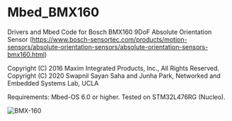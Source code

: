 # Mbed_BMX160
Drivers and Mbed Code for Bosch BMX160 9DoF Absolute Orientation Sensor (https://www.bosch-sensortec.com/products/motion-sensors/absolute-orientation-sensors/absolute-orientation-sensors-bmx160.html)

Copyright (C) 2016 Maxim Integrated Products, Inc., All Rights Reserved.
Copyright (C) 2020 Swapnil Sayan Saha and Junha Park, Networked and Embedded Systems Lab, UCLA

Requirements: Mbed-OS 6.0 or higher. Tested on STM32L476RG (Nucleo).

![BMX-160](https://www.github.com/swapnilsayansaha/Mbed_BMX160/Images/BMX160.jpg)
